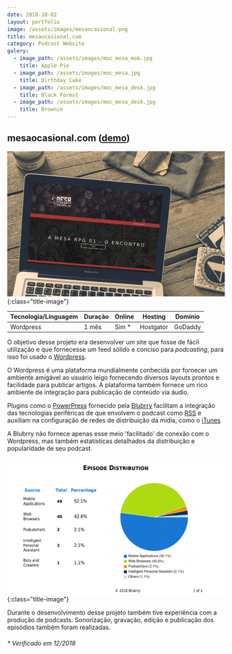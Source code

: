 ```yaml
---
date: 2018-10-02
layout: portfolio
image: /assets/images/mesaocasional.png
title: mesaocasional.com
category: Podcast Website
galery:
  - image_path: /assets/images/moc_mesa_mob.jpg
    title: Apple Pie
  - image_path: /assets/images/moc_mesa.jpg
    title: Birthday Cake
  - image_path: /assets/images/moc_mesa_desk.jpg
    title: Black Forest
  - image_path: /assets/images/moc_mesa_desk.jpg
    title: Brownie
---
```


## mesaocasional.com ([demo](http://mesaocasional.com/))

![Blubrry](/assets/images/moc_mesa_desk.jpg){:class="title-image"}

| Tecnologia/Linguagem | Duração                    | Online | Hosting | Domínio |
| -------------------- | -------------------------- | -------|---------|---------|
| Wordpress            | 1 mês                      | Sim *  |Hostgator| GoDaddy |


O objetivo desse projeto era desenvolver um site que fosse de fácil utilização e que fornecesse um feed sólido e conciso para _podcasting_, para isso foi usado o [Wordpress](https://br.wordpress.com/).

O Wordpress é uma plataforma mundialmente conhecida por fornecer um ambiente amigável ao usuário leigo fornecendo diversos layouts prontos e facilidade para publicar artigos. A plataforma também fornece um rico ambiente de integração para publicação de conteúdo via áudio.

Plugins como o [PowerPress](https://create.blubrry.com/resources/powerpress/) fornecido pela [Blubrry](https://www.blubrry.com/) facilitam a integração das tecnologias periféricas de que envolvem o podcast como [RSS](https://pt.wikipedia.org/wiki/RSS) e auxiliam na configuração de redes de distribuição da mídia, como o [iTunes](https://www.apple.com/br/itunes/)

A Blubrry não fornece apenas esse meio 'facilitado' de conexão com o Wordpress, mas também estatísticas detalhados da distribuição e popularidade de seu podcast.

![Blubrry](/assets/images/blbry.png){:class="title-image"}

Durante o desenvolvimento desse projeto também tive experiência com a produção de podcasts. Sonorização, gravação,
edição e publicação dos episódios também foram realizadas.



###### * Verificado em 12/2018
